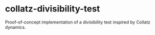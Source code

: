 # collatz-divisibility-test
Proof-of-concept implementation of a divisibility test inspired by Collatz dynamics.
